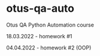 # otus-qa-auto

Otus QA Python Automation course

18.03.2022 - homework #1

04.04.2022 - homework #2 (OOP)

